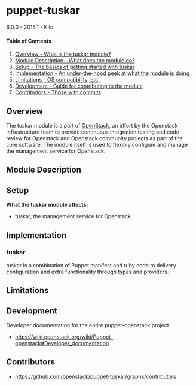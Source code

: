 puppet-tuskar
=============

6.0.0 - 2015.1 - Kilo

#### Table of Contents

1. [Overview - What is the tuskar module?](#overview)
2. [Module Description - What does the module do?](#module-description)
3. [Setup - The basics of getting started with tuskar](#setup)
4. [Implementation - An under-the-hood peek at what the module is doing](#implementation)
5. [Limitations - OS compatibility, etc.](#limitations)
6. [Development - Guide for contributing to the module](#development)
7. [Contributors - Those with commits](#contributors)

Overview
--------

The tuskar module is a part of [OpenStack](https://github.com/openstack), an effort by the Openstack infrastructure team to provide continuous integration testing and code review for Openstack and Openstack community projects as part of the core software. The module itself is used to flexibly configure and manage the management service for Openstack.

Module Description
------------------

Setup
-----

**What the tuskar module affects:**

* tuskar, the management service for Openstack.

Implementation
--------------

### tuskar

tuskar is a combination of Puppet manifest and ruby code to delivery configuration and extra functionality through types and providers.

Limitations
-----------

Development
-----------

Developer documentation for the entire puppet-openstack project.

* https://wiki.openstack.org/wiki/Puppet-openstack#Developer_documentation

Contributors
------------

* https://github.com/openstack/puppet-tuskar/graphs/contributors

